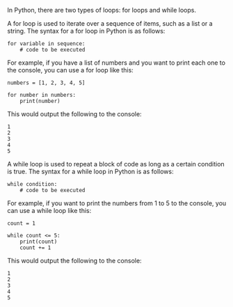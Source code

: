 In Python, there are two types of loops: for loops and while loops.

A for loop is used to iterate over a sequence of items, such as a list or a string. The syntax for a for loop in Python is as follows:

```
for variable in sequence:
    # code to be executed
```

For example, if you have a list of numbers and you want to print each one to the console, you can use a for loop like this:

```
numbers = [1, 2, 3, 4, 5]

for number in numbers:
    print(number)
```

This would output the following to the console:

```
1
2
3
4
5
```

A while loop is used to repeat a block of code as long as a certain condition is true. The syntax for a while loop in Python is as follows:

```
while condition:
    # code to be executed

```

For example, if you want to print the numbers from 1 to 5 to the console, you can use a while loop like this:


```
count = 1

while count <= 5:
    print(count)
    count += 1
```


This would output the following to the console:

```
1
2
3
4
5
```
